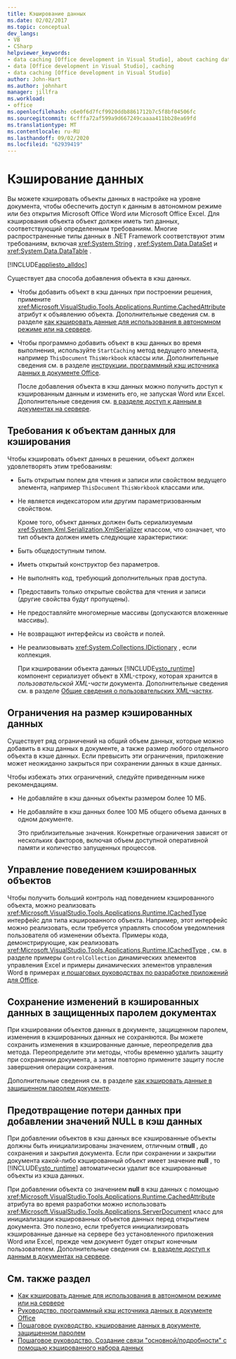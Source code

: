 ```yaml
---
title: Кэширование данных
ms.date: 02/02/2017
ms.topic: conceptual
dev_langs:
- VB
- CSharp
helpviewer_keywords:
- data caching [Office development in Visual Studio], about caching data
- data [Office development in Visual Studio], caching
- data caching [Office development in Visual Studio]
author: John-Hart
ms.author: johnhart
manager: jillfra
ms.workload:
- office
ms.openlocfilehash: c6e0f6d7fcf9920ddb8861712b7c5f8bf04506fc
ms.sourcegitcommit: 6cfffa72af599a9d667249caaaa411bb28ea69fd
ms.translationtype: MT
ms.contentlocale: ru-RU
ms.lasthandoff: 09/02/2020
ms.locfileid: "62939419"
---
```

# <a name="cache-data"></a>Кэширование данных
  Вы можете кэшировать объекты данных в настройке на уровне документа, чтобы обеспечить доступ к данным в автономном режиме или без открытия Microsoft Office Word или Microsoft Office Excel. Для кэширования объекта объект должен иметь тип данных, соответствующий определенным требованиям. Многие распространенные типы данных в .NET Framework соответствуют этим требованиям, включая <xref:System.String> , <xref:System.Data.DataSet> и <xref:System.Data.DataTable> .

 [!INCLUDE[appliesto_alldoc](../vsto/includes/appliesto-alldoc-md.md)]

 Существует два способа добавления объекта в кэш данных.

- Чтобы добавить объект в кэш данных при построении решения, примените <xref:Microsoft.VisualStudio.Tools.Applications.Runtime.CachedAttribute> атрибут к объявлению объекта. Дополнительные сведения см. в разделе [как кэшировать данные для использования в автономном режиме или на сервере](../vsto/how-to-cache-data-for-use-offline-or-on-a-server.md).

- Чтобы программно добавить объект в кэш данных во время выполнения, используйте `StartCaching` метод ведущего элемента, например `ThisDocument` `ThisWorkbook` классы или. Дополнительные сведения см. в разделе [инструкции. программный кэш источника данных в документе Office](../vsto/how-to-programmatically-cache-a-data-source-in-an-office-document.md).

  После добавления объекта в кэш данных можно получить доступ к кэшированным данным и изменить его, не запуская Word или Excel. Дополнительные сведения см. [в разделе доступ к данным в документах на сервере](../vsto/accessing-data-in-documents-on-the-server.md).

## <a name="requirements-for-data-objects-to-be-cached"></a>Требования к объектам данных для кэширования
 Чтобы кэшировать объект данных в решении, объект должен удовлетворять этим требованиям:

- Быть открытым полем для чтения и записи или свойством ведущего элемента, например `ThisDocument` `ThisWorkbook` классами или.

- Не является индексатором или другим параметризованным свойством.

  Кроме того, объект данных должен быть сериализуемым <xref:System.Xml.Serialization.XmlSerializer> классом, что означает, что тип объекта должен иметь следующие характеристики:

- Быть общедоступным типом.

- Иметь открытый конструктор без параметров.

- Не выполнять код, требующий дополнительных прав доступа.

- Предоставить только открытые свойства для чтения и записи (другие свойства будут пропущены).

- Не предоставляйте многомерные массивы (допускаются вложенные массивы).

- Не возвращают интерфейсы из свойств и полей.

- Не реализовывать <xref:System.Collections.IDictionary> , если коллекция.

  При кэшировании объекта данных [!INCLUDE[vsto_runtime](../vsto/includes/vsto-runtime-md.md)] компонент сериализует объект в XML-строку, которая хранится в *пользовательской XML-части* документа. Дополнительные сведения см. в разделе [Общие сведения о пользовательских XML-частях](../vsto/custom-xml-parts-overview.md).

## <a name="cached-data-size-limits"></a>Ограничения на размер кэшированных данных
 Существует ряд ограничений на общий объем данных, которые можно добавить в кэш данных в документе, а также размер любого отдельного объекта в кэше данных. Если превысить эти ограничения, приложение может неожиданно закрыться при сохранении данных в кэше данных.

 Чтобы избежать этих ограничений, следуйте приведенным ниже рекомендациям.

- Не добавляйте в кэш данных объекты размером более 10 МБ.

- Не добавляйте в кэш данных более 100 МБ общего объема данных в одном документе.

  Это приблизительные значения. Конкретные ограничения зависят от нескольких факторов, включая объем доступной оперативной памяти и количество запущенных процессов.

## <a name="control-the-behavior-of-cached-objects"></a>Управление поведением кэшированных объектов
 Чтобы получить больший контроль над поведением кэшированного объекта, можно реализовать <xref:Microsoft.VisualStudio.Tools.Applications.Runtime.ICachedType> интерфейс для типа кэшированного объекта. Например, этот интерфейс можно реализовать, если требуется управлять способом уведомления пользователя об изменении объекта. Примеры кода, демонстрирующие, как реализовать <xref:Microsoft.VisualStudio.Tools.Applications.Runtime.ICachedType> , см. в разделе примеры `ControlCollection` динамических элементов управления Excel и примеры динамических элементов управления Word в примерах [и пошаговых руководствах по разработке приложений для Office](../vsto/office-development-samples-and-walkthroughs.md).

## <a name="persist-changes-to-cached-data-in-password-protected-documents"></a>Сохранение изменений в кэшированных данных в защищенных паролем документах
 При кэшировании объектов данных в документе, защищенном паролем, изменения в кэшированных данных не сохраняются. Вы можете сохранить изменения в кэшированные данные, переопределив два метода. Переопределите эти методы, чтобы временно удалить защиту при сохранении документа, а затем повторно примените защиту после завершения операции сохранения.

 Дополнительные сведения см. в разделе [как кэшировать данные в защищенном паролем документе](../vsto/how-to-cache-data-in-a-password-protected-document.md).

## <a name="prevent-data-loss-when-adding-null-values-to-the-data-cache"></a>Предотвращение потери данных при добавлении значений NULL в кэш данных
 При добавлении объектов в кэш данных все кэшированные объекты должны быть инициализированы значением, отличным от**null** , до сохранения и закрытия документа. Если при сохранении и закрытии документа какой-либо кэшированный объект имеет значение **null** , то [!INCLUDE[vsto_runtime](../vsto/includes/vsto-runtime-md.md)] автоматически удалит все кэшированные объекты из кэша данных.

 При добавлении объекта со значением **null** в кэш данных с помощью <xref:Microsoft.VisualStudio.Tools.Applications.Runtime.CachedAttribute> атрибута во время разработки можно использовать <xref:Microsoft.VisualStudio.Tools.Applications.ServerDocument> класс для инициализации кэшированных объектов данных перед открытием документа. Это полезно, если требуется инициализировать кэшированные данные на сервере без установленного приложения Word или Excel, прежде чем документ будет открыт конечным пользователем. Дополнительные сведения см. [в разделе доступ к данным в документах на сервере](../vsto/accessing-data-in-documents-on-the-server.md).

## <a name="see-also"></a>См. также раздел
- [Как кэшировать данные для использования в автономном режиме или на сервере](../vsto/how-to-cache-data-for-use-offline-or-on-a-server.md)
- [Руководство. программный кэш источника данных в документе Office](../vsto/how-to-programmatically-cache-a-data-source-in-an-office-document.md)
- [Пошаговое руководство. кэширование данных в документе, защищенном паролем](../vsto/how-to-cache-data-in-a-password-protected-document.md)
- [Пошаговое руководство. Создание связи "основной/подробности" с помощью кэшированного набора данных](../vsto/walkthrough-creating-a-master-detail-relation-using-a-cached-dataset.md)
